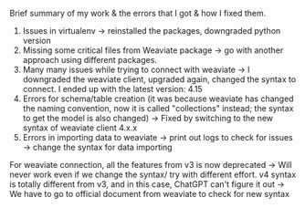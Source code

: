 Brief summary of my work & the errors that I got & how I fixed them.

1. Issues in virtualenv -> reinstalled the packages, downgraded python version
2. Missing some critical files from Weaviate package -> go with another approach using different packages.
3. Many many issues while trying to connect with weaviate
   -> I downgraded the weaviate client, upgraded again, changed the syntax to connect. I ended up with the latest version: 4.15
4. Errors for schema/table creation (it was because weaviate has changed the naming convention, now it is called "collections" instead;
   the syntax to get the model is also changed)
   -> Fixed by switching to the new syntax of weaviate client 4.x.x
5. Errors in importing data to weaviate
   -> print out logs to check for issues
   -> change the syntax for data importing

For weaviate connection, all the features from v3 is now deprecated 
-> Will never work even if we change the syntax/ try with different effort.
v4 syntax is totally different from v3, and in this case, ChatGPT can't figure it out 
-> We have to go to official document from weaviate to check for new syntax
